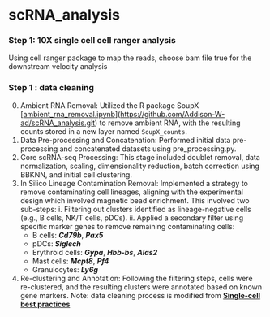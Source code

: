 # scRNA_analysis
### Step 1: 10X single cell cell ranger analysis
Using cell ranger package to map the reads, choose bam file true for the downstream velocity analysis

### Step 1 : data cleaning
0. Ambient RNA Removal: Utilized the R package SoupX [[ambient_rna_removal.ipynb](https://github.com/Addison-W-ad/scRNA_analysis/Ambient_RNA_removal.ipynb)](https://github.com/Addison-W-ad/scRNA_analysis.git) to remove ambient RNA, with the resulting counts stored in a new layer named `SoupX_counts`.  
1. Data Pre-processing and Concatenation: Performed initial data pre-processing and concatenated datasets using pre_processing.py.
2. Core scRNA-seq Processing: This stage included doublet removal, data normalization, scaling, dimensionality reduction, batch correction using BBKNN, and initial cell clustering.
3. In Silico Lineage Contamination Removal: Implemented a strategy to remove contaminating cell lineages, aligning with the experimental design which involved magnetic bead enrichment. This involved two sub-steps:
i. Filtering out clusters identified as lineage-negative cells (e.g., B cells, NK/T cells, pDCs).
ii. Applied a secondary filter using specific marker genes to remove remaining contaminating cells:
    * B cells: ***Cd79b***, ***Pax5***
    * pDCs: ***Siglech***
    * Erythroid cells: ***Gypa***, ***Hbb-bs***, ***Alas2***
    * Mast cells: ***Mcpt8***, ***Pf4***
    * Granulocytes: ***Ly6g***
4. Re-clustering and Annotation: Following the filtering steps, cells were re-clustered, and the resulting clusters were annotated based on known gene markers.
Note: data cleaning process is modified from [**Single-cell best practices**](https://www.sc-best-practices.org/preamble.html)
